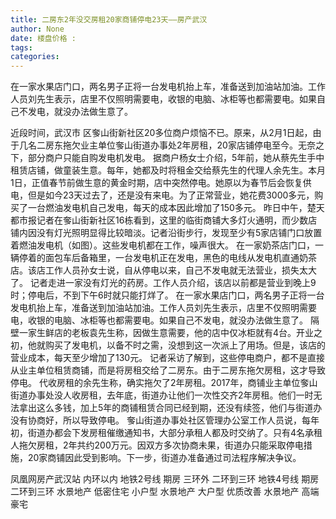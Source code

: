 ```yaml
---
title: 二房东2年没交房租20家商铺停电23天——房产武汉
author: None
date: 楼盘价格 : 
tags: 
categories: 
---
```

在一家水果店门口，两名男子正将一台发电机抬上车，准备送到加油站加油。工作人员刘先生表示，店里不仅照明需要电，收银的电脑、冰柜等也都需要电。如果自己不发电，就没办法做生意了。
<!-- more -->
近段时间，武汉市
区奓山街新社区20多位商户烦恼不已。原来，从2月1日起，由于几名二房东拖欠业主单位奓山街道办事处2年房租，20家店铺停电至今。无奈之下，部分商户只能自购发电机发电。
据商户杨女士介绍，5年前，她从蔡先生手中租赁店铺，做童装生意。每年，她都及时将租金交给蔡先生的代理人余先生。本月1日，正值春节前做生意的黄金时期，店中突然停电。她原以为春节后会恢复供电，但是如今23天过去了，还是没有来电。为了正常营业，她花费3000多元，购买了一台燃油发电机自己发电，每天的成本因此增加了150多元。
昨日中午，楚天都市报记者在奓山街新社区16栋看到，这里的临街商铺大多灯火通明，而少数店铺内因没有灯光照明显得比较暗淡。记者沿街步行，发现至少有5家店铺门口放置着燃油发电机（如图）。这些发电机都在工作，噪声很大。
在一家奶茶店门口，一辆停着的面包车后备箱里，一台发电机正在发电，黑色的电线从发电机直通奶茶店。该店工作人员孙女士说，自从停电以来，自己不发电就无法营业，损失太大了。
记者走进一家没有灯光的药房。工作人员介绍，该店以前都是营业到晚上9时；停电后，不到下午6时就只能打烊了。
在一家水果店门口，两名男子正将一台发电机抬上车，准备送到加油站加油。工作人员刘先生表示，店里不仅照明需要电，收银的电脑、冰柜等也都需要电。如果自己不发电，就没办法做生意了。
隔壁一家生鲜店的老板袁先生称，因做生意需要，他的店中仅冰柜就有4台。开业之初，他就购买了发电机，以备不时之需，没想到这一次派上了用场。但是，该店的营业成本，每天至少增加了130元。
记者采访了解到，这些停电商户，都不是直接从业主单位租赁商铺，而是将房租交给了二房东。由于二房东拖欠房租，这才导致停电。
代收房租的余先生称，确实拖欠了2年房租。2017年，商铺业主单位奓山街道办事处没人收房租，去年底，街道办让他们一次性交齐2年房租。他们一时无法拿出这么多钱，加上5年的商铺租赁合同已经到期，还没有续签，他们与街道办没有协商好，所以导致停电。
奓山街道办事处社区管理办公室工作人员说，每年初，街道办都会下发房租催缴通知书，大部分承租人都及时交纳了。只有4名承租人拖欠房租，2年共约200万元。因双方多次协商未果，街道办只能采取停电措施，20家商铺因此受到影响。下一步，街道办准备通过司法程序解决争议。
                        
                        
                        
                        
                                        
                    
                    
                
                    
                    
                    
                
                    
                
凤凰网房产武汉站
内环以内 地铁2号线
期房 三环外
二环到三环 地铁4号线
期房 二环到三环
水景地产 低密住宅
小户型 水景地产
大户型 优质改善
水景地产 高端豪宅
	                        
	                    
	                        
	                    
